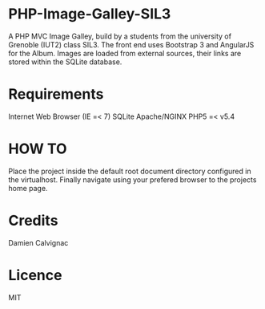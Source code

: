 PHP-Image-Galley-SIL3
=====================

A PHP MVC Image Galley, build by a students from the university of Grenoble (IUT2) class SIL3.
The front end uses Bootstrap 3 and AngularJS for the Album.
Images are loaded from external sources, their links are stored within the SQLite database.


Requirements
============
Internet
Web Browser (IE =< 7)
SQLite
Apache/NGINX
PHP5 =< v5.4

HOW TO
======
Place the project inside the default root document directory configured in the virtualhost.
Finally navigate using your prefered browser to the projects home page.

Credits
=======
Damien Calvignac

Licence
=======
MIT